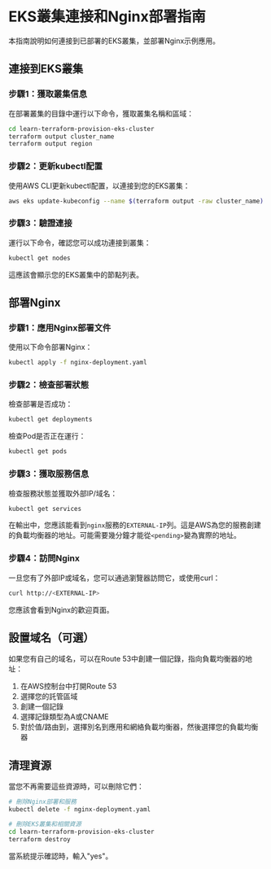 # EKS叢集連接和Nginx部署指南

本指南說明如何連接到已部署的EKS叢集，並部署Nginx示例應用。

## 連接到EKS叢集

### 步驟1：獲取叢集信息

在部署叢集的目錄中運行以下命令，獲取叢集名稱和區域：

```bash
cd learn-terraform-provision-eks-cluster
terraform output cluster_name
terraform output region
```

### 步驟2：更新kubectl配置

使用AWS CLI更新kubectl配置，以連接到您的EKS叢集：

```bash
aws eks update-kubeconfig --name $(terraform output -raw cluster_name) --region $(terraform output -raw region)
```

### 步驟3：驗證連接

運行以下命令，確認您可以成功連接到叢集：

```bash
kubectl get nodes
```

這應該會顯示您的EKS叢集中的節點列表。

## 部署Nginx

### 步驟1：應用Nginx部署文件

使用以下命令部署Nginx：

```bash
kubectl apply -f nginx-deployment.yaml
```

### 步驟2：檢查部署狀態

檢查部署是否成功：

```bash
kubectl get deployments
```

檢查Pod是否正在運行：

```bash
kubectl get pods
```

### 步驟3：獲取服務信息

檢查服務狀態並獲取外部IP/域名：

```bash
kubectl get services
```

在輸出中，您應該能看到`nginx`服務的`EXTERNAL-IP`列。這是AWS為您的服務創建的負載均衡器的地址。可能需要幾分鐘才能從`<pending>`變為實際的地址。

### 步驟4：訪問Nginx

一旦您有了外部IP或域名，您可以通過瀏覽器訪問它，或使用curl：

```bash
curl http://<EXTERNAL-IP>
```

您應該會看到Nginx的歡迎頁面。

## 設置域名（可選）

如果您有自己的域名，可以在Route 53中創建一個記錄，指向負載均衡器的地址：

1. 在AWS控制台中打開Route 53
2. 選擇您的託管區域
3. 創建一個記錄
4. 選擇記錄類型為A或CNAME
5. 對於值/路由到，選擇別名到應用和網絡負載均衡器，然後選擇您的負載均衡器

## 清理資源

當您不再需要這些資源時，可以刪除它們：

```bash
# 刪除Nginx部署和服務
kubectl delete -f nginx-deployment.yaml

# 刪除EKS叢集和相關資源
cd learn-terraform-provision-eks-cluster
terraform destroy
```

當系統提示確認時，輸入"yes"。
